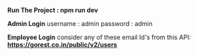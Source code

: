 **Run The Project : npm run dev**

**Admin Login**
username : admin
password : admin

**Employee Login**
consider any of these email Id's from this API: **https://gorest.co.in/public/v2/users**

